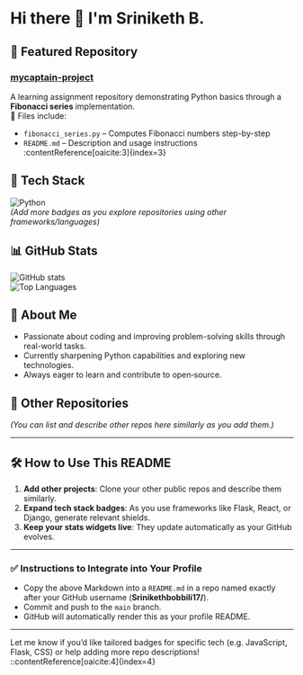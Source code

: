 # Hi there 👋 I'm Sriniketh B.

## 🚀 Featured Repository

### [mycaptain-project](https://github.com/sriniketh-cp/mycaptain-project)
A learning assignment repository demonstrating Python basics through a **Fibonacci series** implementation.  
📝 Files include:
- `fibonacci_series.py` – Computes Fibonacci numbers step-by-step  
- `README.md` – Description and usage instructions  
:contentReference[oaicite:3]{index=3}

## 🧰 Tech Stack

![Python](https://img.shields.io/badge/Python-FFDD00?style=for-the-badge&logo=python&logoColor=blue)  
*(Add more badges as you explore repositories using other frameworks/languages)*

## 📊 GitHub Stats

![GitHub stats](https://github-readme-stats.vercel.app/api?username=Srinikethbobbili17&show_icons=true&theme=radical)  
![Top Languages](https://github-readme-stats.vercel.app/api/top-langs/?username=Srinikethbobbili17&layout=compact&theme=radical)

## 📄 About Me

- Passionate about coding and improving problem-solving skills through real-world tasks.
- Currently sharpening Python capabilities and exploring new technologies.
- Always eager to learn and contribute to open‑source.

## 📂 Other Repositories
*(You can list and describe other repos here similarly as you add them.)*

---

## 🛠️ How to Use This README

1. **Add other projects**: Clone your other public repos and describe them similarly.
2. **Expand tech stack badges**: As you use frameworks like Flask, React, or Django, generate relevant shields.
3. **Keep your stats widgets live**: They update automatically as your GitHub evolves.

---

### ✅ Instructions to Integrate into Your Profile

- Copy the above Markdown into a `README.md` in a repo named exactly after your GitHub username (**Srinikethbobbili17/**).
- Commit and push to the `main` branch.
- GitHub will automatically render this as your profile README.

---

Let me know if you’d like tailored badges for specific tech (e.g. JavaScript, Flask, CSS) or help adding more repo descriptions!
::contentReference[oaicite:4]{index=4}
